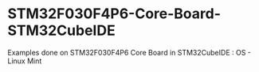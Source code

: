 # STM32F030F4P6-Core-Board-STM32CubeIDE
Examples done on STM32F030F4P6 Core Board in STM32CubeIDE : OS - Linux Mint
